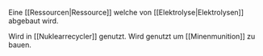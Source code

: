Eine [[Ressourcen|Ressource]] welche von [[Elektrolyse|Elektrolysen]] abgebaut wird. 

Wird in [[Nuklearrecycler]] genutzt.
Wird genutzt um [[Minenmunition]] zu bauen.